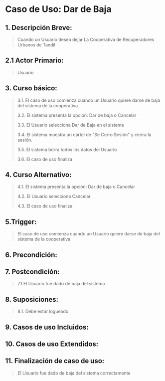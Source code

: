# Caso de Uso: Dar de Baja

## 1. Descripción Breve:
>
>  Cuando un Usuario desea dejar La Cooperativa de Recuperadores Urbanos de Tandil


## 2.1 Actor Primario:
> Usuario


## 3. Curso básico:
>
> 3.1. El caso de uso comienza cuando un Usuario quiere darse de baja del sistema de la cooperativa
>
> 3.2. El sistema presenta la opción: Dar de baja o Cancelar
>
> 3.3. El Usuario selecciona Dar de Baja en el sistema
>
> 3.4. El sistema muestra un cartel de "Se Cerro Sesión" y cierra la sesión.
>
> 3.5. El sistema borra todos los datos del Usuario
>
> 3.6. El caso de uso finaliza


## 4. Curso Alternativo:
>
> 4.1. El sistema presenta la opción: Dar de baja o Cancelar
>
> 4.2. El Usuario selecciona Cancelar
>
> 4.3. El caso de uso finaliza


## 5.Trigger:
>
> El caso de uso comienza cuando un Usuario quiere darse de baja del sistema de la cooperativa


## 6. Precondición:
>

## 7.  Postcondición:
>
> 7.1 El Usuario fue dado de baja del sistema

## 8. Suposiciones:
>
> 8.1. Debe estar logueado

## 9. Casos de uso Incluidos:
>
>>
## 10. Casos de uso Extendidos:
>
>

## 11. Finalización de caso de uso:
>
>  El Usuario fue dado de baja del sistema correctamente
